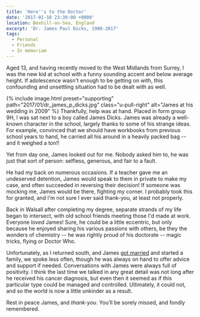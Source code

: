 ```yaml
---
title: 'Here''s to the Doctor'
date: '2017-01-18 23:30:00 +0000'
location: Bexhill-on-Sea, England
excerpt: 'Dr. James Paul Dicks, 1980-2017'
tags:
  - Personal
  - Friends
  - In memoriam
---
```

Aged 13, and having recently moved to the West Midlands from Surrey, I was the new kid at school with a funny sounding accent and below average height. If adolescence wasn't enough to be getting on with, this confounding and unsettling situation had to be dealt with as well.

{% include image.html preset="supporting" path="2017/01/dr_james_p_dicks.jpg" class="u-pull-right" alt="James at his wedding in 2009" %} Thankfully, help was at hand. Placed in form group 9H, I was sat next to a boy called James Dicks. James was already a well-known character in the school, largely thanks to some of his strange ideas. For example, convinced that we should have workbooks from previous school years to hand, he carried all his around in a heavily packed bag -- and it weighed a ton!!

Yet from day one, James looked out for me. Nobody asked him to, he was just that sort of person: selfless, generous, and fair to a fault.

He had my back on numerous occasions. If a teacher gave me an undeserved detention, James would speak to them in private to make my case, and often succeeded in reversing their decision! If someone was mocking me, James would be there, fighting my corner. I probably took this for granted, and I'm not sure I ever said thank-you, at least not properly.

Back in Walsall after completing my degree, separate strands of my life began to intersect, with old school friends meeting those I'd made at work. Everyone *loved* James! Sure, he could be a little eccentric, but only because he enjoyed sharing his various passions with others, be they the wonders of chemistry -- he was rightly proud of his doctorate -- magic tricks, flying or Doctor Who.

Unfortunately, as I returned south, and James [got married](https://www.flickr.com/photos/paulrobertlloyd/albums/72157622839452169) and started a family, we spoke less often, though he was always on hand to offer advice and support if needed. Conversations with James were always full of positivity. I think the last time we talked in any great detail was not long after he received his cancer diagnosis, but even then it seemed as if this particular type could be managed and controlled. Ultimately, it could not, and so the world is now a little unkinder as a result.

Rest in peace James, and *thank-you*. You’ll be sorely missed, and fondly remembered.
